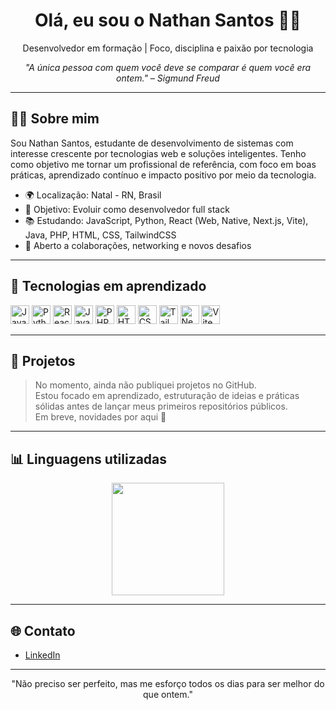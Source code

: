 <h1 align="center">Olá, eu sou o Nathan Santos 👨‍💻</h1>

<p align="center">
  Desenvolvedor em formação | Foco, disciplina e paixão por tecnologia
</p>

<p align="center"><i>"A única pessoa com quem você deve se comparar é quem você era ontem." – Sigmund Freud</i></p>

---

## 👨‍💼 Sobre mim

Sou Nathan Santos, estudante de desenvolvimento de sistemas com interesse crescente por tecnologias web e soluções inteligentes. Tenho como objetivo me tornar um profissional de referência, com foco em boas práticas, aprendizado contínuo e impacto positivo por meio da tecnologia.

- 🌍 Localização: Natal - RN, Brasil  
- 🎯 Objetivo: Evoluir como desenvolvedor full stack  
- 📚 Estudando: JavaScript, Python, React (Web, Native, Next.js, Vite), Java, PHP, HTML, CSS, TailwindCSS  
- 🤝 Aberto a colaborações, networking e novos desafios

---

## 🧠 Tecnologias em aprendizado

<p align="left">
  <img src="https://cdn.jsdelivr.net/gh/devicons/devicon/icons/javascript/javascript-original.svg" height="30" alt="JavaScript"/>
  <img src="https://cdn.jsdelivr.net/gh/devicons/devicon/icons/python/python-original.svg" height="30" alt="Python"/>
  <img src="https://cdn.jsdelivr.net/gh/devicons/devicon/icons/react/react-original.svg" height="30" alt="React"/>
  <img src="https://cdn.jsdelivr.net/gh/devicons/devicon/icons/java/java-original.svg" height="30" alt="Java"/>
  <img src="https://cdn.jsdelivr.net/gh/devicons/devicon/icons/php/php-original.svg" height="30" alt="PHP"/>
  <img src="https://cdn.jsdelivr.net/gh/devicons/devicon/icons/html5/html5-original.svg" height="30" alt="HTML"/>
  <img src="https://heroicons.com/outline/academic-cap.svg" height="30" alt="CSS"/>
  <img src="https://cdn.jsdelivr.net/gh/devicons/devicon/icons/tailwindcss/tailwindcss-plain.svg" height="30" alt="TailwindCSS"/>
  <img src="https://cdn.jsdelivr.net/gh/devicons/devicon/icons/nextjs/nextjs-original.svg" height="30" alt="Next.js"/>
  <img src="https://cdn.jsdelivr.net/gh/devicons/devicon/icons/vite/vite-original.svg" height="30" alt="Vite"/>
</p>

---

## 📌 Projetos

> No momento, ainda não publiquei projetos no GitHub.  
> Estou focado em aprendizado, estruturação de ideias e práticas sólidas antes de lançar meus primeiros repositórios públicos.  
> Em breve, novidades por aqui 👀

---

## 📊 Linguagens utilizadas

<div align="center">
  <img height="180em" src="https://github-readme-stats.vercel.app/api/top-langs/?username=nathansantos&layout=compact&theme=default" />
</div>

---

## 🌐 Contato

- [LinkedIn](https://www.linkedin.com/in/nathan-oliveira-dos-santos-4400b022a)

---

<p align="center">
  "Não preciso ser perfeito, mas me esforço todos os dias para ser melhor do que ontem."
</p>
